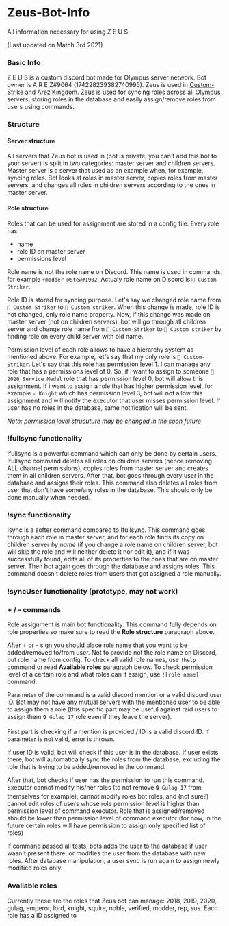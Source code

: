 # Zeus-Bot-Info
All information necessary for using Z E U S

(Last updated on Match 3rd 2021)

### Basic Info
Z E U S is a custom discord bot made for Olympus server network. 
Bot owner is A R E Z#9064 (174228239382740995). 
Zeus is used in [Custom-Strike](https://discord.gg/6AbkcN8) and [Arez Kingdom](https://discord.gg/ywbNFy8).
Zeus is used for syncing roles across all Olympus servers, storing roles in the database and easily assign/remove roles from users using commands.

### Structure

#### Server structure
All servers that Zeus bot is used in (bot is private, you can't add this bot to your server) is split in two categories: master server and children servers.
Master server is a server that used as an example when, for example, syncing roles. Bot looks at roles in master server, copies roles from master servers, and changes all roles in children servers according to the ones in master server.

#### Role structure
Roles that can be used for assignment are stored in a config file. 
Every role has:
- name
- role ID on master server
- permissions level

Role name is not the role name on Discord. This name is used in commands, for example `+modder @Stew#1902`. Actualy role name on Discord is `🔨 Custom-Striker`. 

Role ID is stored for syncing purpose. Let's say we changed role name from `🔨 Custom-Striker` to `🔨 Custom striker`. When this change is made, role ID is not changed, only role name property. Now, if this change was made on master server (not on children servers), bot will go through all children server and change role name from `🔨 Custom-Striker` to `🔨 Custom striker` by finding role on every child server with old name.

Permission level of each role allows to have a hierarchy system as mentioned above. For example, let's say that my only role is `🔨 Custom-Striker`. Let's say that this role has permission level 1. I can manage any role that has a permissions level of 0. So, if i want to assign to someone `🥈 2020 Service Medal` role that has permission level 0, bot will allow this assignment. If i want to assign a role that has higher permission level, for example `⚔️ Knight` which has permission level 3, bot will not allow this assignment and will notify the executor that user misses permission level. If user has no roles in the database, same notification will be sent.

*Note: permission level strucuture may be changed in the soon future*

### !fullsync functionality
!fullsync is a powerful command which can only be done by certain users. !fullsync command deletes all roles on children servers (hence removing ALL channel permissions), copies roles from master server and creates them in all children servers. After that, bot goes through every user in the database and assigns their roles. This command also deletes all roles from user that don't have some/any roles in the database. This should only be done manually when needed.

### !sync functionality
!sync is a softer command compared to !fullsync. This command goes through each role in master server, and for each role finds its copy on children server *by name* (if you change a role name on children server, bot will skip the role and will neither delete it nor edit it), and if it was successfully found, edits all of its properties to the ones that are on master server. Then bot again goes through the database and assigns roles. This command doesn't delete roles from users that got assigned a role manually.

### !syncUser functionality (prototype, may not work)


### + / - commands
Role assignment is main bot functionality. This command fully depends on role properties so make sure to read the **Role structure** paragraph above.

After + or - sign you should place role name that you want to be added/removed to/from user. Not to provide not the role name on Discord, but role name from config. To check all valid role names, use `!help` command or read **Available roles** paragraph below. To check permission level of a certain role and what roles can it assign, use `![role name]` command.

Parameter of the command is a valid discord mention or a valid discord user ID. Bot may not have any mutual servers with the mentioned user to be able to assign them a role (this specific part may be useful against raid users to assign them `🔒 Gulag 17` role even if they leave the server).

First part is checking if a mention is provided / ID is a valid discord ID. If parameter is not valid, error is thrown.

If user ID is valid, bot will check if this user is in the database. If user exists there, bot will automatically sync the roles from the database, excluding the role that is trying to be added/removed in the command. 

After that, bot checks if user has the permission to run this command. Executor cannot modify his/her roles (to not remove `🔒 Gulag 17` from themselves for example), cannot modify roles bot roles, and (not sure?) cannot edit roles of users whose role permission level is higher than permission level of command executor. Role that is assigned/removed should be lower than permission level of command executor (for now, in the future certain roles will have permission to assign only specified list of roles)

If command passed all tests, bots adds the user to the database if user wasn't present there, or modifies the user from the database with new roles. After database manipulation, a user sync is run again to assign newly modified roles only.


### Available roles
Currently these are the roles that Zeus bot can manage: 2018, 2019, 2020, gulag, emperor, lord, knight, squire, noble, verified, modder, rep, sus. Each role has a ID assigned to
